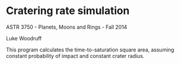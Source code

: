 # Cratering rate simulation
ASTR 3750 - Planets, Moons and Rings - Fall 2014

Luke Woodruff

This program calculates the time-to-saturation square area, assuming constant probability of impact and constant crater radius.
